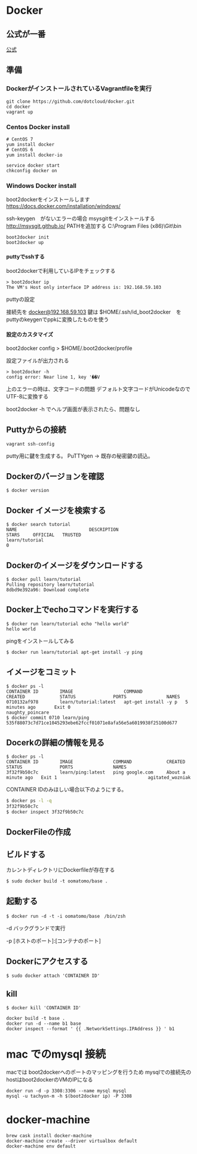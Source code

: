 # Docker

## 公式が一番

[公式](http://docs.docker.io/en/latest/installation/windows/)

## 準備

### DockerがインストールされているVagrantfileを実行

```
git clone https://github.com/dotcloud/docker.git
cd docker
vagrant up
```
### Centos Docker install

```
# CentOS 7
yum install docker 
# CentOS 6
yum install docker-io

service docker start
chkconfig docker on
```
### Windows Docker install

boot2dockerをインストールします
https://docs.docker.com/installation/windows/

ssh-keygen　がないエラーの場合 msysgitをインストールする
http://msysgit.github.io/
PATHを追加する C:\Program Files (x86)\Git\bin

```
boot2docker init
boot2docker up
```

#### puttyでsshする

boot2dockerで利用しているIPをチェックする

```
> boot2docker ip
The VM's Host only interface IP address is: 192.168.59.103
```

puttyの設定

接続先を docker@192.168.59.103
鍵は $HOME/.ssh/id_boot2docker　を puttyのkeygenでppkに変換したものを使う

#### 設定のカスタマイズ

boot2docker config > $HOME/.boot2docker/profile

設定ファイルが出力される

```
> boot2docker -h
config error: Near line 1, key '��V
```

上のエラーの時は、文字コードの問題
デフォルト文字コードがUnicodeなのでUTF-8に変換する

boot2docker -h でヘルプ画面が表示されたら、問題なし

## Puttyからの接続

```
vagrant ssh-config

```

putty用に鍵を生成する。
PuTTYgen -> 既存の秘密鍵の読込。


## Dockerのバージョンを確認  
```
$ docker version
```

## Docker イメージを検索する  
```
$ docker search tutorial
NAME                           DESCRIPTION                                     STARS     OFFICIAL   TRUSTED
learn/tutorial                                                                 0
```

## Dockerのイメージをダウンロードする  
```
$ docker pull learn/tutorial
Pulling repository learn/tutorial
8dbd9e392a96: Download complete
```

## Docker上でechoコマンドを実行する

```
$ docker run learn/tutorial echo "hello world"
hello world
```

pingをインストールしてみる

```
$ docker run learn/tutorial apt-get install -y ping
```

## イメージをコミット  

```
$ docker ps -l
CONTAINER ID        IMAGE                   COMMAND                CREATED             STATUS              PORTS               NAMES
0710132af978        learn/tutorial:latest   apt-get install -y p   5 minutes ago       Exit 0                                  naughty_poincare
$ docker commit 0710 learn/ping
535f88073c7d71ce1045293ebe62fccf01071e8afa56e5a6019938f25100d677
```

## Docerkの詳細の情報を見る  
```
$ docker ps -l
CONTAINER ID        IMAGE               COMMAND             CREATED              STATUS              PORTS               NAMES
3f32f9b50c7c        learn/ping:latest   ping google.com     About a minute ago   Exit 1                                  agitated_wozniak
```

CONTAINER IDのみほしい場合以下のようにする。

```Bash
$ docker ps -l -q
3f32f9b50c7c
$ docker inspect 3f32f9b50c7c
```

## DockerFileの作成

## ビルドする

カレントディレクトリにDockerfileが存在する

```
$ sudo docker build -t oomatomo/base .
```

## 起動する 

```
$ docker run -d -t -i oomatomo/base　/bin/zsh
```

-d バックグランドで実行

-p [ホストのポート]:[コンテナのポート]

## Dockerにアクセスする

```
$ sudo docker attach 'CONTAINER ID'
```

## kill

```
$ docker kill 'CONTAINER ID'
```


```
docker build -t base .
docker run -d --name b1 base
docker inspect --format ' {{ .NetworkSettings.IPAddress }} ' b1
```

# mac でのmysql 接続

macでは boot2dockerへのポートのマッピングを行うため
mysqlでの接続先のhostはboot2dockerのVMのIPになる

```
docker run -d -p 3308:3306 --name mysql mysql
mysql -u tachyon-m -h $(boot2docker ip) -P 3308
```

# docker-machine

```
brew cask install docker-machine
docker-machine create --driver virtualbox default
docker-machine env default

```
